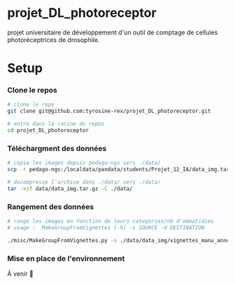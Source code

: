# projet_DL_photoreceptor
projet universitaire de développement d'un outil de comptage de cellules photoréceptrices de drosophile.

# Setup 

### Clone le repos

```bash
# clone le repo
git clone git@github.com:tyrosine-rex/projet_DL_photoreceptor.git

# entre dans la racine du repos
cd projet_DL_photoreceptor
```

### Téléchargment des données 

```bash
# copie les images depuis pedago-ngs vers ./data/
scp -r pedago-ngs:/localdata/pandata/students/Projet_12_IA/data_img.tar.gz ./data/

# decompresse l'archive dans ./data/ vers ./data/
tar -xzf data/data_img.tar.gz -C ./data/
```

### Rangement des données

```bash
# range les images en fonction de leurs categories/nb d'ommatidies 
# usage :  MakeGroupFromVignettes [-h] -s SOURCE -d DESTINATION

./misc/MakeGroupFromVignettes.py -s ./data/data_img/vignettes_manu_annot -d ./data/vignettes_manu_tidy  
```

### Mise en place de l'environnement 

À venir 🤠





